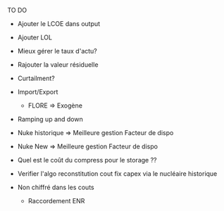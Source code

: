TO DO 

- Ajouter le LCOE dans output
- Ajouter LOL
- Mieux gérer le taux d'actu?
- Rajouter la valeur résiduelle

- Curtailment?

- Import/Export
    - FLORE => Exogène
- Ramping up and down
- Nuke historique => Meilleure gestion Facteur de dispo
- Nuke New => Meilleure gestion Facteur de dispo 
- Quel est le coût du compress pour le storage ??
- Verifier l'algo reconstitution cout fix capex via le nucléaire historique

- Non chiffré dans les couts 
    - Raccordement ENR 